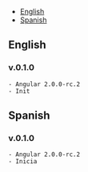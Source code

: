 - [English](#english)
- [Spanish](#spanish)

## English
### v.0.1.0
    - Angular 2.0.0-rc.2
    - Init

## Spanish
### v.0.1.0
    - Angular 2.0.0-rc.2
    - Inicia